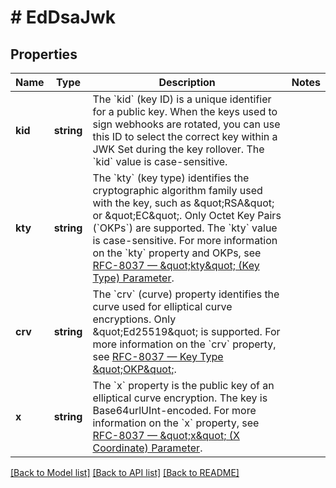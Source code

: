 # # EdDsaJwk

## Properties

Name | Type | Description | Notes
------------ | ------------- | ------------- | -------------
**kid** | **string** | The &#x60;kid&#x60; (key ID) is a unique identifier for a public key. When the keys used to sign webhooks are rotated, you can use this ID to select the correct key within a JWK Set during the key rollover. The &#x60;kid&#x60; value is case-sensitive. |
**kty** | **string** | The &#x60;kty&#x60; (key type) identifies the cryptographic algorithm family used with the key, such as \&quot;RSA\&quot; or \&quot;EC\&quot;. Only Octet Key Pairs (&#x60;OKPs&#x60;) are supported. The &#x60;kty&#x60; value is case-sensitive. For more information on the &#x60;kty&#x60; property and OKPs, see [RFC-8037 — \&quot;kty\&quot; (Key Type) Parameter](https://www.rfc-editor.org/rfc/rfc8037.html#section-2). |
**crv** | **string** | The &#x60;crv&#x60; (curve) property identifies the curve used for elliptical curve encryptions. Only \&quot;Ed25519\&quot; is supported. For more information on the &#x60;crv&#x60; property, see [RFC-8037 — Key Type \&quot;OKP\&quot;](https://www.rfc-editor.org/rfc/rfc8037.html#section-2). |
**x** | **string** | The &#x60;x&#x60; property is the public key of an elliptical curve encryption. The key is Base64urlUInt-encoded. For more information on the &#x60;x&#x60; property, see [RFC-8037 — \&quot;x\&quot; (X Coordinate) Parameter](https://www.rfc-editor.org/rfc/rfc8037#section-2). |

[[Back to Model list]](../../README.md#models) [[Back to API list]](../../README.md#endpoints) [[Back to README]](../../README.md)
